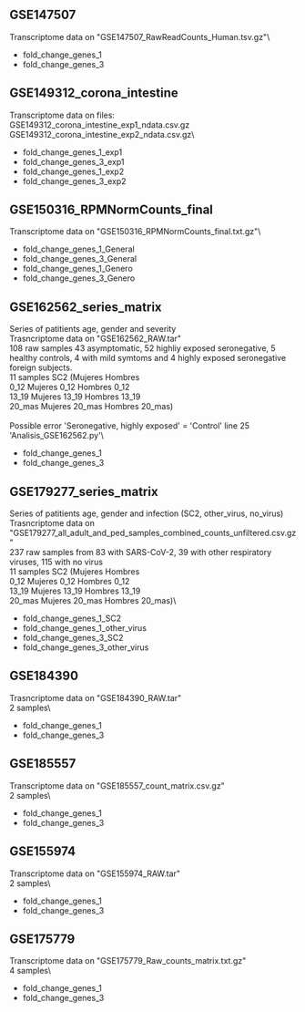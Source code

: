 ## GSE147507
Transcriptome data on "GSE147507_RawReadCounts_Human.tsv.gz"\
- fold_change_genes_1
- fold_change_genes_3

## GSE149312_corona_intestine
Transcriptome data on files:\
GSE149312_corona_intestine_exp1_ndata.csv.gz\
GSE149312_corona_intestine_exp2_ndata.csv.gz\
- fold_change_genes_1_exp1
- fold_change_genes_3_exp1
- fold_change_genes_1_exp2
- fold_change_genes_3_exp2

## GSE150316_RPMNormCounts_final
Transcriptome data on "GSE150316_RPMNormCounts_final.txt.gz"\
- fold_change_genes_1_General
- fold_change_genes_3_General
- fold_change_genes_1_Genero
- fold_change_genes_3_Genero

## GSE162562_series_matrix
Series of patitients age, gender and severity\
Trasncriptome data on "GSE162562_RAW.tar"\
108 raw samples 43 asymptomatic, 52 highliy exposed seronegative, 5 healthy controls, 4 with mild symtoms and 4 highly exposed seronegative foreign subjects.\
11 samples SC2 (Mujeres             Hombres\
    0_12        Mujeres 0_12        Hombres 0_12\
    13_19       Mujeres 13_19       Hombres 13_19\
    20_mas      Mujeres 20_mas      Hombres 20_mas)\
\
Possible error 'Seronegative, highly exposed' = 'Control' line 25 'Analisis_GSE162562.py'\
- fold_change_genes_1
- fold_change_genes_3

## GSE179277_series_matrix 
Series of patitients age, gender and infection (SC2, other_virus, no_virus)\
Trasncriptome data on "GSE179277_all_adult_and_ped_samples_combined_counts_unfiltered.csv.gz"\
237 raw samples from 83 with SARS-CoV-2, 39 with other respiratory viruses, 115 with no virus\
11 samples SC2 (Mujeres             Hombres\
    0_12        Mujeres 0_12        Hombres 0_12\
    13_19       Mujeres 13_19       Hombres 13_19\
    20_mas      Mujeres 20_mas      Hombres 20_mas)\
- fold_change_genes_1_SC2
- fold_change_genes_1_other_virus
- fold_change_genes_3_SC2
- fold_change_genes_3_other_virus

## GSE184390
Trasncriptome data on "GSE184390_RAW.tar"\
2 samples\
- fold_change_genes_1
- fold_change_genes_3

## GSE185557
Transcriptome data on "GSE185557_count_matrix.csv.gz"\
2 samples\
- fold_change_genes_1
- fold_change_genes_3

## GSE155974
Transcriptome data on "GSE155974_RAW.tar"\
2 samples\
- fold_change_genes_1
- fold_change_genes_3

## GSE175779
Transcriptome data on "GSE175779_Raw_counts_matrix.txt.gz"\
4 samples\
- fold_change_genes_1
- fold_change_genes_3